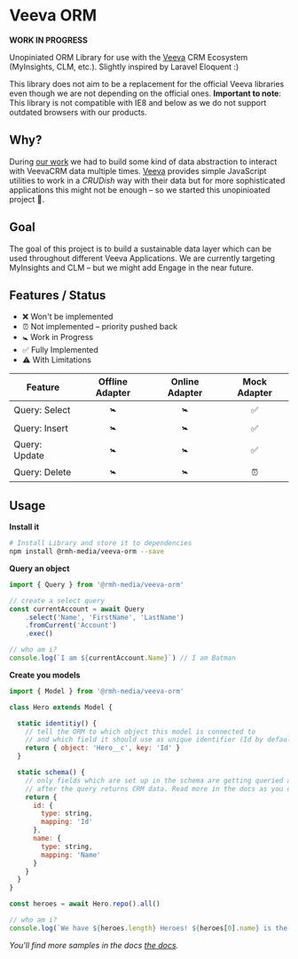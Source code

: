 # Veeva ORM

**WORK IN PROGRESS**

Unopiniated ORM Library for use with the [Veeva](https://veeva.com) CRM Ecosystem (MyInsights, CLM, etc.).
Slightly inspired by Laravel Eloquent :)

This library does not aim to be a replacement for the official Veeva libraries even though we are not depending on the official ones.
**Important to note**: This library is not compatible with IE8 and below as we do not support outdated browsers with our products.

## Why?
During [our work](https://rmh-media.com) we had to build some kind of data abstraction to interact with VeevaCRM data multiple times.
[Veeva](https://veeva.com) provides simple JavaScript utilities to work in a *CRUDish* way with their data but for more sophisticated 
applications this might not be enough – so we started this unopinioated project 👻.

## Goal
The goal of this project is to build a sustainable data layer which can be used throughout different Veeva Applications. 
We are currently targeting MyInsights and CLM – but we might add Engage in the near future.

## Features / Status

- ❌ Won't be implemented
- ⏰ Not implemented – priority pushed back
- 🚼 Work in Progress
- ✅ Fully Implemented
- ⚠️ With Limitations

| Feature | Offline Adapter | Online Adapter | Mock Adapter |
| ------- | :-------------: | :------------: | :----------: |
| Query: Select | 🚼 | 🚼 | ✅ |
| Query: Insert | 🚼 | 🚼 | ✅ |
| Query: Update | 🚼 | 🚼 | ✅ |
| Query: Delete | 🚼 | 🚼 | ⏰ |


## Usage

**Install it**
```bash
# Install Library and store it to dependencies
npm install @rmh-media/veeva-orm --save
```

**Query an object**
```javascript
import { Query } from '@rmh-media/veeva-orm'

// create a select query
const currentAccount = await Query
    .select('Name', 'FirstName', 'LastName')
    .fromCurrent('Account')
    .exec()

// who am i?
console.log(`I am ${currentAccount.Name}`) // I am Batman
```

**Create you models**
```javascript
import { Model } from '@rmh-media/veeva-orm'

class Hero extends Model {

  static identitiy() {
    // tell the ORM to which object this model is connected to
    // and which field it should use as unique identifier (Id by default)
    return { object: 'Hero__c', key: 'Id' } 
  }

  static schema() {
    // only fields which are set up in the schema are getting queried and populated
    // after the query returns CRM data. Read more in the docs as you can get more fancy here.
    return {
      id: {
        type: string,
        mapping: 'Id' 
      },
      name: {
        type: string,
        mapping: 'Name'
      }
    }
  }
}

const heroes = await Hero.repo().all()

// who am i?
console.log(`We have ${heroes.length} Heroes! ${heroes[0].name} is the first one`) // I am Batman
```

*You'll find more samples in the docs [the docs](./docs/index.md).*
